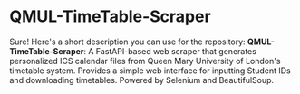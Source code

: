 # QMUL-TimeTable-Scraper
Sure! Here's a short description you can use for the repository:  **QMUL-TimeTable-Scraper**: A FastAPI-based web scraper that generates personalized ICS calendar files from Queen Mary University of London's timetable system. Provides a simple web interface for inputting Student IDs and downloading timetables. Powered by Selenium and BeautifulSoup.
